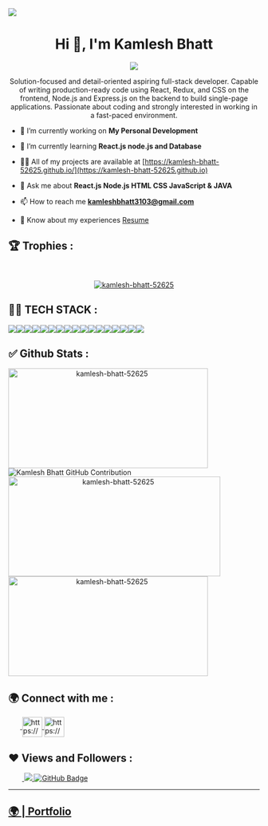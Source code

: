 <img src="https://repository-images.githubusercontent.com/588181932/e36ec678-7984-4cdd-8e4c-a3932772ff8e"/>
<h1 align="center">Hi 👋, I'm Kamlesh Bhatt</h1>
<p align="center">
<!--   <img src="https://readme-typing-svg.herokuapp.com/?lines=Full%20Stack%20MERN%20Developer;&center=true&width=700&height=50"> -->
  <img src="https://i.imgur.com/rAtz2No.gif;&center=true&width=700&height=50">
  
</p>
<p align="center">Solution-focused and detail-oriented aspiring full-stack developer. Capable of writing production-ready code using React, Redux, and CSS on the frontend, Node.js and Express.js on the backend to build single-page applications. Passionate about coding and strongly interested in working in a fast-paced environment.</p>

- 🔭 I’m currently working on **My Personal Development**

- 🌱 I’m currently learning **React.js node.js and Database**

- 👨‍💻 All of my projects are available at [https://kamlesh-bhatt-52625.github.io/](https://kamlesh-bhatt-52625.github.io)

- 💬 Ask me about **React.js Node.js HTML CSS JavaScript & JAVA**

- 📫 How to reach me **kamleshbhatt3103@gmail.com**

- 📄 Know about my experiences <a href="https://drive.google.com/file/d/1N1Y9cFJHspzSlaiiiysJ_rJ1Y5MLpjoa/view?usp=sharing">Resume</a>



## 🏆 Trophies :
<br/>
<p align="center"> <a href="https://github.com/ryo-ma/github-profile-trophy"><img src="https://github-profile-trophy.vercel.app/?username=kamlesh-bhatt-52625&theme=onedark" alt="kamlesh-bhatt-52625" /></a> </p>

## 👨‍💻 TECH STACK :

<div align="center" style="display: flex; flex-wrap: wrap;">
<img src="https://img.shields.io/badge/react-%2320232a.svg?style=for-the-badge&logo=react&logoColor=%2361DAFB" />
<img src="https://img.shields.io/badge/React_Router-CA4245?style=for-the-badge&logo=react-router&logoColor=white" />
<img src="https://img.shields.io/badge/redux-%23593d88.svg?style=for-the-badge&logo=redux&logoColor=white" />
<img src="https://img.shields.io/badge/chakra-%234ED1C5.svg?style=for-the-badge&logo=chakraui&logoColor=white" />
<img src="https://img.shields.io/badge/MongoDB-%234ea94b.svg?style=for-the-badge&logo=mongodb&logoColor=white" />
<img src="https://img.shields.io/badge/HTML5-E34F26?style=for-the-badge&logo=html5&logoColor=white" />
<img src="https://img.shields.io/badge/CSS3-1572B6?style=for-the-badge&logo=css3&logoColor=white" />
<img src="https://img.shields.io/badge/JavaScript-323330?style=for-the-badge&logo=javascript&logoColor=F7DF1E" />
<img src="https://img.shields.io/badge/Bootstrap-563D7C?style=for-the-badge&logo=bootstrap&logoColor=white" />
<img src="https://img.shields.io/badge/Tailwind_CSS-38B2AC?style=for-the-badge&logo=tailwind-css&logoColor=white" />
<img src="https://img.shields.io/badge/Node.js-339933?style=for-the-badge&logo=nodedotjs&logoColor=white" />
<img src="https://img.shields.io/badge/Express.js-000000?style=for-the-badge&logo=express&logoColor=white" />
<img src="https://img.shields.io/badge/java-%23ED8B00.svg?style=for-the-badge&logo=java&logoColor=white" />
<img src="https://img.shields.io/badge/npm-CB3837?style=for-the-badge&logo=npm&logoColor=white" />
<img src="https://img.shields.io/badge/GitHub-100000?style=for-the-badge&logo=github&logoColor=white" />
<img src="https://img.shields.io/badge/GIT-E44C30?style=for-the-badge&logo=git&logoColor=white" />
<img src="https://img.shields.io/badge/vite-%23646CFF.svg?style=for-the-badge&logo=vite&logoColor=white" />
</div>


## ✅ Github Stats :

<div align="center" style="display: flex; flex-wrap: wrap;">

<img width="400px" height="200px" align="center" src="https://github-readme-stats.vercel.app/api?username=kamlesh-bhatt-52625&theme=radical&border_radius=2.7&show_icons=true" alt="kamlesh-bhatt-52625" />

  
<img src="https://github-profile-summary-cards.vercel.app/api/cards/profile-details?username=kamlesh-bhatt-52625&theme=radical&border_radius=2.7" alt="Kamlesh Bhatt GitHub Contribution"/>
  

  
<img width="425px" height="200px" align="center" src="https://github-readme-streak-stats.herokuapp.com/?user=kamlesh-bhatt-52625&theme=radical&date_format=M%20j%5B%2C%20Y%5D&border_radius=2.7" alt="kamlesh-bhatt-52625" />
  
<img width="400px" height="200px" align="center" src="https://github-readme-stats.vercel.app/api/top-langs/?username=kamlesh-bhatt-52625&theme=radical&border_radius=2.7" alt="kamlesh-bhatt-52625" />
  
</div>

<h2>🌍 Connect with me :</h2>
   <p align="left">
    &nbsp;&nbsp;&nbsp;&nbsp;&nbsp;&nbsp;<a href="https://www.linkedin.com/in/kamlesh-bhatt-5059a1273/" target="blank">
            <img align="center"
                src="https://img.icons8.com/3d-fluency/94/linkedin.png"
                alt="https://www.linkedin.com/in/kamlesh-bhatt-5059a1273/" width="40px" />
        </a>
        <a href="https://github.com/kamlesh-bhatt-52625" target="blank">
            <img align="center"
                src="https://img.icons8.com/3d-fluency/94/github.png"
                alt="https://github.com/kamlesh-bhatt-52625" width="40px"/>
        </a>
    </p>
    <h2>❤ Views and Followers :</h2>
    &nbsp;&nbsp;&nbsp;&nbsp;&nbsp;&nbsp;&nbsp;<a href="https://github.com/kamlesh-bhatt-52625/github-profile-views-counter">
        <img src="https://komarev.com/ghpvc/?username=kamlesh-bhatt-52625" >
    </a>
    <a href="https://github.com/kamlesh-bhatt-52625?tab=followers">
        <img src="https://img.shields.io/github/followers/kamlesh-bhatt-52625?label=Followers&style=social" alt="GitHub Badge">
    </a>
    <hr />
    <h2><a href="https://kamlesh-bhatt-52625.github.io/">🌍 | Portfolio</a></h2>
